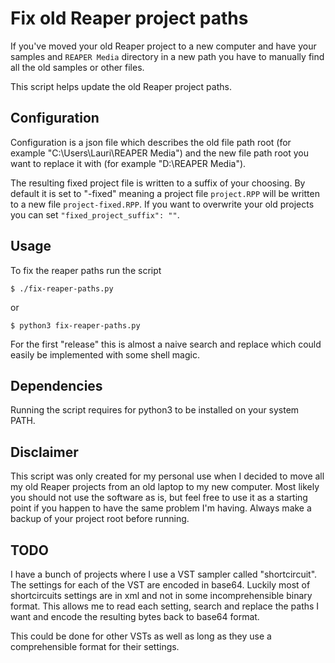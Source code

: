 # Fix old Reaper project paths

If you've moved your old Reaper project to a new computer and have your samples and `REAPER Media` directory in a new path
you have to manually find all the old samples or other files.

This script helps update the old Reaper project paths.

## Configuration

Configuration is a json file which describes the old file path root (for example "C:\Users\Lauri\REAPER Media") and
the new file path root you want to replace it with (for example "D:\REAPER Media").

The resulting fixed project file is written to a suffix of your choosing. By default it is set to "-fixed"
meaning a project file `project.RPP` will be written to a new file `project-fixed.RPP`. If you want to
overwrite your old projects you can set `"fixed_project_suffix": ""`.

## Usage

To fix the reaper paths run the script

```
$ ./fix-reaper-paths.py
```

or

```
$ python3 fix-reaper-paths.py
```

For the first "release" this is almost a naive search and replace which could easily be implemented with some shell magic.

## Dependencies

Running the script requires for python3 to be installed on your system PATH.

## Disclaimer

This script was only created for my personal use when I decided to move all my old Reaper projects from an old laptop to
my new computer. Most likely you should not use the software as is, but feel free to use it as a starting point if
you happen to have the same problem I'm having. Always make a backup of your project root before running.

## TODO

I have a bunch of projects where I use a VST sampler called "shortcircuit". The
settings for each of the VST are encoded in base64. Luckily most of shortcircuits
settings are in xml and not in some incomprehensible binary format. This
allows me to read each setting, search and replace the paths I want and
encode the resulting bytes back to base64 format.

This could be done for other VSTs as well as long as they use a comprehensible
format for their settings.
